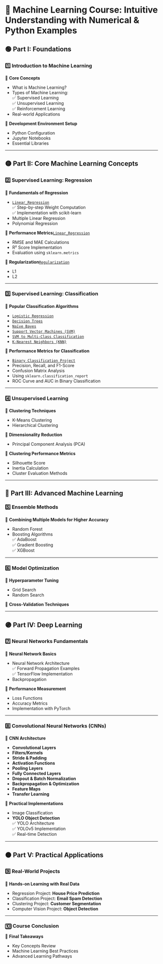 # **📌 Machine Learning Course: Intuitive Understanding with Numerical & Python Examples**

## **🟢 Part I: Foundations**
### **1️⃣ Introduction to Machine Learning**
📌 **Core Concepts**  
- What is Machine Learning?  
- Types of Machine Learning:  
  ✅ Supervised Learning  
  ✅ Unsupervised Learning  
  ✅ Reinforcement Learning  
- Real-world Applications  

📌 **Development Environment Setup**  
- Python Configuration  
- Jupyter Notebooks  
- Essential Libraries  

---

## **🟡 Part II: Core Machine Learning Concepts**
### **2️⃣ Supervised Learning: Regression**
📌 **Fundamentals of Regression**  
- [`Linear_Regression`]([Supervised_Learning/Linear_Regression])  
  ✅ Step-by-step Weight Computation  
  ✅ Implementation with scikit-learn  
- Multiple Linear Regression  
- Polynomial Regression  

📌 **Performance Metrics**[`Linear_Regression`]([Supervised_Learning/Linear_Regression])  
- RMSE and MAE Calculations  
- R² Score Implementation  
- Evaluation using `sklearn.metrics`  

📌 **Regularization**[`Regularization`]([Supervised_Learning/Linear_Regression])  
- L1
- L2 
---

### **3️⃣ Supervised Learning: Classification**
📌 **Popular Classification Algorithms**  
- [`Logistic Regression`](Supervised_Learning/Linear_Regression)
- [`Decision Trees`](Supervised_Learning/Decision_Tree)
- [`Naïve Bayes`](Supervised_Learning/Naive_Bayes)  
- [`Support Vector Machines (SVM)`](Supervised_Learning/Support_Vector_Machine)
- [`SVM to Multi-Class Classification`](Supervised_Learning/Support_Vector_Machine)
- [`K-Nearest Neighbors (KNN)`](Supervised_Learning/KNN)

📌 **Performance Metrics for Classification**  
- [`Binary Classification Project`](Supervised_Learning/classification_projects)
- Precision, Recall, and F1-Score
- Confusion Matrix Analysis  
- Using `sklearn.classification_report`
- ROC Curve and AUC in Binary Classification

---

### **4️⃣ Unsupervised Learning**
📌 **Clustering Techniques**  
- K-Means Clustering  
- Hierarchical Clustering  

📌 **Dimensionality Reduction**  
- Principal Component Analysis (PCA)  

📌 **Clustering Performance Metrics**  
- Silhouette Score  
- Inertia Calculation  
- Cluster Evaluation Methods  

---

## **🔵 Part III: Advanced Machine Learning**
### **5️⃣ Ensemble Methods**
📌 **Combining Multiple Models for Higher Accuracy**  
- Random Forest  
- Boosting Algorithms  
  ✅ AdaBoost  
  ✅ Gradient Boosting  
  ✅ XGBoost  

---

### **6️⃣ Model Optimization**
📌 **Hyperparameter Tuning**  
- Grid Search  
- Random Search  

📌 **Cross-Validation Techniques**  

---

## **🟣 Part IV: Deep Learning**
### **7️⃣ Neural Networks Fundamentals**
📌 **Neural Network Basics**  
- Neural Network Architecture  
  ✅ Forward Propagation Examples  
  ✅ TensorFlow Implementation  
- Backpropagation  

📌 **Performance Measurement**  
- Loss Functions
- Accuracy Metrics  
- Implementation with PyTorch  

---

### **8️⃣ Convolutional Neural Networks (CNNs)**
📌 **CNN Architecture**  
- **Convolutional Layers**
- **Filters/Kernels**
- **Stride & Padding** 
- **Activation Functions** 
- **Pooling Layers**
- **Fully Connected Layers**
- **Dropout & Batch Normalization**
- **Backpropagation & Optimization** 
- **Feature Maps**
- **Transfer Learning**
      
📌 **Practical Implementations**  
- Image Classification  
- **YOLO Object Detection**  
  ✅ YOLO Architecture  
  ✅ YOLOv5 Implementation  
  ✅ Real-time Detection  

---

## **🟠 Part V: Practical Applications**
### **9️⃣ Real-World Projects**
📌 **Hands-on Learning with Real Data**  
- Regression Project: **House Price Prediction**  
- Classification Project: **Email Spam Detection**  
- Clustering Project: **Customer Segmentation**  
- Computer Vision Project: **Object Detection**  

---

### **🔟 Course Conclusion**
📌 **Final Takeaways**  
- Key Concepts Review  
- Machine Learning Best Practices  
- Advanced Learning Pathways  

